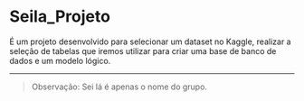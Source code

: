 # Seila_Projeto
É um projeto desenvolvido para selecionar um dataset no Kaggle, realizar a seleção de tabelas que iremos utilizar para criar uma base de banco de dados e um modelo lógico.
***
>Observação: Sei lá é apenas o nome do grupo.

